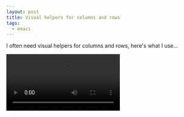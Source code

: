 ```yaml
---
layout: post
title: Visual helpers for columns and rows
tags:
  - emacs
---
```


I often need visual helpers for columns and rows, here's what I use...

<video controls autoplay>
  <source src="/public/videos/767271190717079552.mp4" type="video/mp4">
    Sorry your browser does not support the video tag, maybe time to upgrade?
</video>
